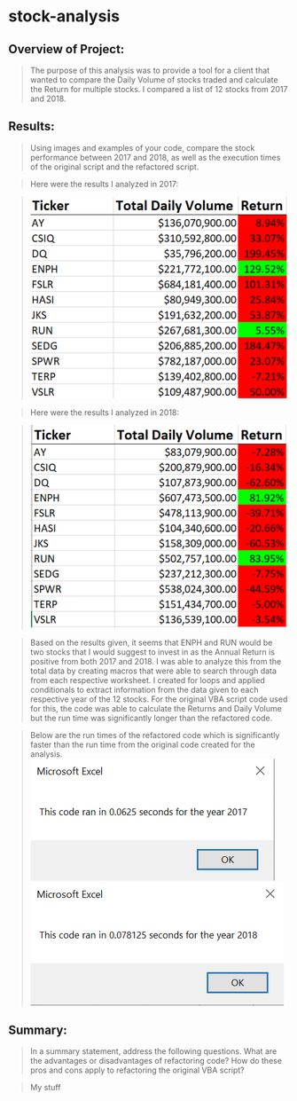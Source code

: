 # stock-analysis
## Overview of Project: 
> The purpose of this analysis was to provide a tool for a client that wanted to compare the Daily Volume of stocks traded and calculate the Return for multiple stocks. I compared a list of 12 stocks from 2017 and 2018. 

## Results: 

> Using images and examples of your code, compare the stock performance between 2017 and 2018, as well as the execution times of the original script and the refactored script.

> Here were the results I analyzed in 2017:

> ![2017 Stocks Results](2017Analysis.PNG)

> Here were the results I analyzed in 2018:

> ![2018 Stocks Results](2018Analysis.PNG)

> Based on the results given, it seems that ENPH and RUN would be two stocks that I would suggest to invest in as the Annual Return is positive from both 2017 and 2018. I was able to analyze this from the total data by creating macros that were able to search through data from each respective worksheet. I created for loops and applied conditionals to extract information from the data given to each respective year of the 12 stocks. For the original VBA script code used for this, the code was able to calculate the Returns and Daily Volume but the run time was significantly longer than the refactored code. 

> Below are the run times of the refactored code which is significantly faster than the run time from the original code created for the analysis.
> ![2017 Run Time of Refactored Code](VBA_Challenge_2017.png)
> ![2018 Run Time of Refactored Code](VBA_Challenge_2018.png)

## Summary: 

> In a summary statement, address the following questions. What are the advantages or disadvantages of refactoring code? How do these pros and cons apply to refactoring the original VBA script?

> My stuff
